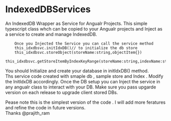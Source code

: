 # IndexedDBServices
An IndexedDB Wrapper as  Service for Angualr Projects.
This simple typescript class whch can be copied to your Angualr projects and Inject as a service to create and manage IndexedDB.
~~~
    Once you Injected the Service you can call the service method
    this_idxdbsvc.initIdxDB()// to initialize the db store
    this_idxdbsvc.storeObject(storeName:string,objectItem{})
    this_idxdbsvc.getStoreItemByIndexKeyRange(storeName:string,indexName:string,IndexKeyRange:IDBKeyRange)
~~~
You should Initialize and create your database in initIdxDB() method.  
Ths service code created with  smaple db , sample store and Index . Modify the InitIdxDB accordingly. Once the DB setup you can Inject the service in any angualr class to interact with your DB. Make sure you pass upgarde version on each release to upgrade client stored DBs.

Pease note this is the simplest version of the code . I will add more feratures and refine the code in future versions.  
Thanks @prajith_ram


